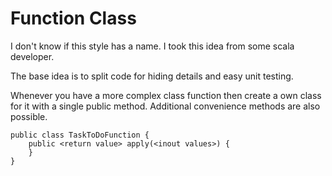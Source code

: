 # Function Class

I don't know if this style has a name.
I took this idea from some scala developer.

The base idea is to split code for hiding details and easy unit testing.

Whenever you have a more complex class function then create a own class for it with a single public method.
Additional convenience methods are also possible.


    public class TaskToDoFunction {
        public <return value> apply(<inout values>) {
        }
    }
